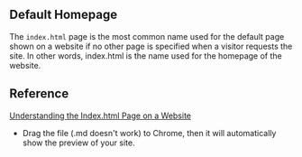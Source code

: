 ## Default Homepage

The `index.html` page is the most common name used for the default page shown on a website if no other page is specified when a visitor requests the site. In other words, index.html is the name used for the homepage of the website.

## Reference

[Understanding the Index.html Page on a Website](https://www.lifewire.com/index-html-page-3466505)

- Drag the file (.md doesn't work) to Chrome, then it will automatically show the preview of your site.
